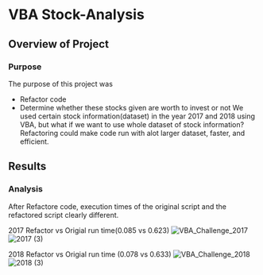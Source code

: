 # VBA Stock-Analysis

## Overview of Project

### Purpose

The purpose of this project was 
- Refactor code
- Determine whether these stocks given are worth to invest or not
We used certain stock information(dataset) in the year 2017 and 2018 using VBA, but what if we want to use whole dataset of stock information?
Refactoring could make code run with alot larger dataset, faster, and efficient.


## Results

### Analysis
After Refactore code, execution times of the original script and the refactored script clearly different.

2017 Refactor vs Origial run time(0.085 vs 0.623)
![VBA_Challenge_2017](https://user-images.githubusercontent.com/111443997/188944973-b5293621-a8db-4f1c-940f-79e35ab6c424.png)
![2017 (3)](https://user-images.githubusercontent.com/111443997/188945004-45f4d324-663b-4272-b027-55e137e509bd.png)


2018 Refactor vs Origial run time (0.078 vs 0.633)
![VBA_Challenge_2018](https://user-images.githubusercontent.com/111443997/188945029-2e79d321-7505-4d35-a21e-076658e3cfac.png)
![2018 (3)](https://user-images.githubusercontent.com/111443997/188945069-76a08c18-3647-44e7-9f2a-890345971bb0.png)

